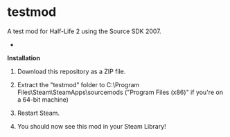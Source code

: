 testmod
=======

A test mod for Half-Life 2 using the Source SDK 2007.

-

**Installation**

1. Download this repository as a ZIP file.

2. Extract the "testmod" folder to C:\Program Files\Steam\SteamApps\sourcemods ("Program Files (x86)" if you're on a 64-bit machine)

3. Restart Steam.

4. You should now see this mod in your Steam Library!
